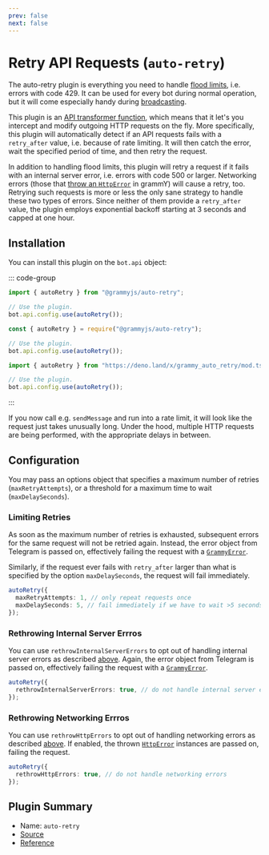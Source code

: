 ```yaml
---
prev: false
next: false
---
```


# Retry API Requests (`auto-retry`)

The auto-retry plugin is everything you need to handle [flood limits](../advanced/flood), i.e. errors with code 429.
It can be used for every bot during normal operation, but it will come especially handy during [broadcasting](../advanced/flood#how-to-broadcast-messages).

This plugin is an [API transformer function](../advanced/transformers), which means that it let's you intercept and modify outgoing HTTP requests on the fly.
More specifically, this plugin will automatically detect if an API requests fails with a `retry_after` value, i.e. because of rate limiting.
It will then catch the error, wait the specified period of time, and then retry the request.

In addition to handling flood limits, this plugin will retry a request if it fails with an internal server error, i.e. errors with code 500 or larger.
Networking errors (those that [throw an `HttpError`](../guide/errors.md#the-httperror-object) in grammY) will cause a retry, too.
Retrying such requests is more or less the only sane strategy to handle these two types of errors.
Since neither of them provide a `retry_after` value, the plugin employs exponential backoff starting at 3 seconds and capped at one hour.

## Installation

You can install this plugin on the `bot.api` object:

::: code-group

```ts [TypeScript]
import { autoRetry } from "@grammyjs/auto-retry";

// Use the plugin.
bot.api.config.use(autoRetry());
```

```js [JavaScript]
const { autoRetry } = require("@grammyjs/auto-retry");

// Use the plugin.
bot.api.config.use(autoRetry());
```

```ts [Deno]
import { autoRetry } from "https://deno.land/x/grammy_auto_retry/mod.ts";

// Use the plugin.
bot.api.config.use(autoRetry());
```

:::

If you now call e.g. `sendMessage` and run into a rate limit, it will look like the request just takes unusually long.
Under the hood, multiple HTTP requests are being performed, with the appropriate delays in between.

## Configuration

You may pass an options object that specifies a maximum number of retries (`maxRetryAttempts`), or a threshold for a maximum time to wait (`maxDelaySeconds`).

### Limiting Retries

As soon as the maximum number of retries is exhausted, subsequent errors for the same request will not be retried again.
Instead, the error object from Telegram is passed on, effectively failing the request with a [`GrammyError`](../guide/errors#the-grammyerror-object).

Similarly, if the request ever fails with `retry_after` larger than what is specified by the option `maxDelaySeconds`, the request will fail immediately.

```ts
autoRetry({
  maxRetryAttempts: 1, // only repeat requests once
  maxDelaySeconds: 5, // fail immediately if we have to wait >5 seconds
});
```

### Rethrowing Internal Server Errros

You can use `rethrowInternalServerErrors` to opt out of handling internal server errors as described [above](#retry-api-requests-auto-retry).
Again, the error object from Telegram is passed on, effectively failing the request with a [`GrammyError`](../guide/errors#the-grammyerror-object).

```ts
autoRetry({
  rethrowInternalServerErrors: true, // do not handle internal server errors
});
```

### Rethrowing Networking Errros

You can use `rethrowHttpErrors` to opt out of handling networking errors as described [above](#retry-api-requests-auto-retry).
If enabled, the thrown [`HttpError`](../guide/errors.md#the-httperror-object) instances are passed on, failing the request.

```ts
autoRetry({
  rethrowHttpErrors: true, // do not handle networking errors
});
```

## Plugin Summary

- Name: `auto-retry`
- [Source](https://github.com/grammyjs/auto-retry)
- [Reference](/ref/auto-retry/)
